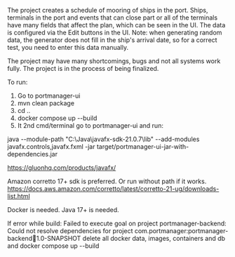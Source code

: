 The project creates a schedule of mooring of ships in the port. Ships, terminals in the port and events that can close part or all of the terminals have many fields that affect the plan, which can be seen in the UI. The data is configured via the Edit buttons in the UI.
Note: when generating random data, the generator does not fill in the ship's arrival date, so for a correct test, you need to enter this data manually.

The project may have many shortcomings, bugs and not all systems work fully. The project is in the process of being finalized.

To run:
1. Go to portmanager-ui 
2. mvn clean package
3. cd ..
4. docker compose up --build
5. It 2nd cmd/terminal go to portmanager-ui and run:

java --module-path "C:\Java\javafx-sdk-21.0.7\lib" --add-modules javafx.controls,javafx.fxml -jar target/portmanager-ui-jar-with-dependencies.jar

https://gluonhq.com/products/javafx/

Amazon corretto 17+ sdk is preferred. Or run without path if it works.
https://docs.aws.amazon.com/corretto/latest/corretto-21-ug/downloads-list.html

Docker is needed. 
Java 17+ is needed. 


If error while build:
Failed to execute goal on project portmanager-backend: Could not resolve dependencies for project com.portmanager:portmanager-backend:jar:1.0-SNAPSHOT
delete all docker data, images, containers and db and docker compose up --build
